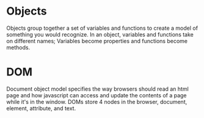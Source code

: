 # Objects
Objects group together a set of variables and functions to create a model of something you would recognize. In an object, variables and functions take on different names; Variables become properties and functions become methods.

# DOM
Document object model specifies the way browsers should read an html page and how javascript can access and update the contents of a page while it's in the window. DOMs store 4 nodes in the browser, document, element, attribute, and text.